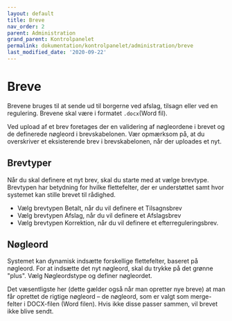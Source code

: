 ```yaml
---
layout: default
title: Breve
nav_order: 2
parent: Administration
grand_parent: Kontrolpanelet
permalink: dokumentation/kontrolpanelet/administration/breve
last_modified_date: '2020-09-22'
---
```


# Breve

Brevene bruges til at sende ud til borgerne ved afslag, tilsagn eller ved en regulering.
Brevene skal være i formatet `.docx`(Word fil).

Ved upload af et brev foretages der en validering af nøgleordene i brevet og de definerede nøgleord i brevskabelonen. Vær opmærksom på, at du overskriver et eksisterende brev i brevskabelonen, når der uploades et nyt.


## Brevtyper

Når du skal definere et nyt brev, skal du starte med at vælge brevtype. Brevtypen har betydning for hvilke flettefelter, der er understøttet samt hvor systemet kan stille brevet til rådighed.
* Vælg brevtypen Betalt, når du vil definere et Tilsagnsbrev
* Vælg brevtypen Afslag, når du vil definere et Afslagsbrev
* Vælg brevtypen Korrektion, når du vil definere et efterreguleringsbrev.

## Nøgleord

Systemet kan dynamisk indsætte forskellige flettefelter, baseret på nøgleord.
For at indsætte det nyt nøgleord, skal du trykke på det grønne "plus".
Vælg Nøgleordstype og definer nøgleordet.

Det væsentligste her (dette gælder også når man opretter nye breve) at man får oprettet de rigtige nøgleord – de nøgleord, som er valgt som merge-felter i DOCX-filen (Word filen). Hvis ikke disse passer sammen, vil brevet ikke blive sendt.
